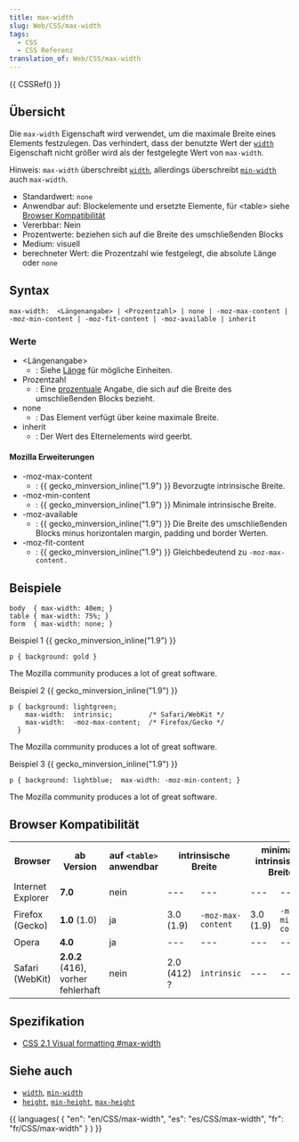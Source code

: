 ```yaml
---
title: max-width
slug: Web/CSS/max-width
tags:
  - CSS
  - CSS Referenz
translation_of: Web/CSS/max-width
---
```

{{ CSSRef() }}

## Übersicht

Die `max-width` Eigenschaft wird verwendet, um die maximale Breite eines Elements festzulegen. Das verhindert, dass der benutzte Wert der [`width`](/de/CSS/width "de/CSS/width") Eigenschaft nicht größer wird als der festgelegte Wert von `max-width`.

Hinweis: `max-width` überschreibt [`width`](/de/CSS/width "de/CSS/width"), allerdings überschreibt [`min-width`](/de/CSS/min-width "de/CSS/min-width") auch `max-width`.

- Standardwert: `none`
- Anwendbar auf: Blockelemente und ersetzte Elemente, für \<table> siehe [Browser Kompatibilität](/de/CSS/max-width#Browser_Kompatibilit.c3.a4t "de/CSS/max-width#Browser_Kompatibilit.c3.a4t")
- Vererbbar: Nein
- Prozentwerte: beziehen sich auf die Breite des umschließenden Blocks
- Medium: visuell
- berechneter Wert: die Prozentzahl wie festgelegt, die absolute Länge oder `none`

## Syntax

    max-width:  <Längenangabe> | <Prozentzahl> | none | -moz-max-content | -moz-min-content | -moz-fit-content | -moz-available | inherit

### Werte

- \<Längenangabe>
  - : Siehe [Länge](/de/CSS/Einheiten#L.c3.a4ngen "MDC") für mögliche Einheiten.
- Prozentzahl
  - : Eine [prozentuale](/de/CSS/Einheiten#Prozent "MDC") Angabe, die sich auf die Breite des umschließenden Blocks bezieht.
- none
  - : Das Element verfügt über keine maximale Breite.
- inherit
  - : Der Wert des Elternelements wird geerbt.

#### Mozilla Erweiterungen

- \-moz-max-content
  - : {{ gecko_minversion_inline("1.9") }} Bevorzugte intrinsische Breite.
- \-moz-min-content
  - : {{ gecko_minversion_inline("1.9") }} Minimale intrinsische Breite.
- \-moz-available
  - : {{ gecko_minversion_inline("1.9") }} Die Breite des umschließenden Blocks minus horizontalen margin, padding und border Werten.
- \-moz-fit-content
  - : {{ gecko_minversion_inline("1.9") }} Gleichbedeutend zu `-moz-max-content.`

## Beispiele

    body  { max-width: 40em; }
    table { max-width: 75%; }
    form  { max-width: none; }

Beispiel 1 {{ gecko_minversion_inline("1.9") }}

    p { background: gold }

The Mozilla community produces a lot of great software.

Beispiel 2 {{ gecko_minversion_inline("1.9") }}

    p { background: lightgreen;
        max-width:  intrinsic;         /* Safari/WebKit */
        max-width:  -moz-max-content;  /* Firefox/Gecko */
      }

The Mozilla community produces a lot of great software.

Beispiel 3 {{ gecko_minversion_inline("1.9") }}

    p { background: lightblue;  max-width: -moz-min-content; }

The Mozilla community produces a lot of great software.

## Browser Kompatibilität

<table class="standard-table">
  <tbody>
    <tr>
      <th>Browser</th>
      <th>ab Version</th>
      <th>auf <code>&#x3C;table></code> anwendbar</th>
      <th colspan="2">intrinsische Breite</th>
      <th colspan="2">minimale intrinsische Breite</th>
    </tr>
    <tr>
      <td>Internet Explorer</td>
      <td><strong>7.0</strong></td>
      <td>nein</td>
      <td>---</td>
      <td>---</td>
      <td>---</td>
      <td>---</td>
    </tr>
    <tr>
      <td>Firefox (Gecko)</td>
      <td><strong>1.0</strong> (1.0)</td>
      <td>ja</td>
      <td>3.0 (1.9)</td>
      <td><code>-moz-max-content</code></td>
      <td>3.0 (1.9)</td>
      <td><code>-moz-min-content</code></td>
    </tr>
    <tr>
      <td>Opera</td>
      <td><strong>4.0</strong></td>
      <td>ja</td>
      <td>---</td>
      <td>---</td>
      <td>---</td>
      <td>---</td>
    </tr>
    <tr>
      <td>Safari (WebKit)</td>
      <td><strong>2.0.2</strong> (416), vorher fehlerhaft</td>
      <td>nein</td>
      <td>2.0 (412) ?</td>
      <td><code>intrinsic</code></td>
      <td>---</td>
      <td>---</td>
    </tr>
  </tbody>
</table>

## Spezifikation

- [CSS 2.1 Visual formatting #max-width](http://www.w3.org/TR/CSS21/visudet.html#min-max-widths)

## Siehe auch

- [`width`](/de/CSS/width "de/CSS/width"), [`min-width`](/de/CSS/min-width "de/CSS/min-width")
- [`height`](/de/CSS/height "de/CSS/height"), [`min-height`](/de/CSS/min-height "de/CSS/min-height"), [`max-height`](/de/CSS/max-height "de/CSS/max-height")

{{ languages( { "en": "en/CSS/max-width", "es": "es/CSS/max-width", "fr": "fr/CSS/max-width" } ) }}
